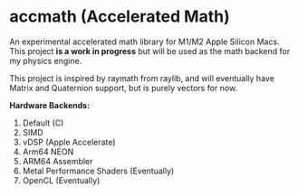 # accmath (Accelerated Math)

An experimental accelerated math library for M1/M2 Apple Silicon Macs.
This project **is a work in progress** but will be used as the math backend for
my physics engine.

This project is inspired by raymath from raylib, and will eventually have Matrix
and Quaternion support, but is purely vectors for now.

**Hardware Backends:**

1. Default (C)
2. SIMD
3. vDSP (Apple Accelerate)
4. Arm64 NEON
5. ARM64 Assembler
6. Metal Performance Shaders (Eventually)
7. OpenCL (Eventually)